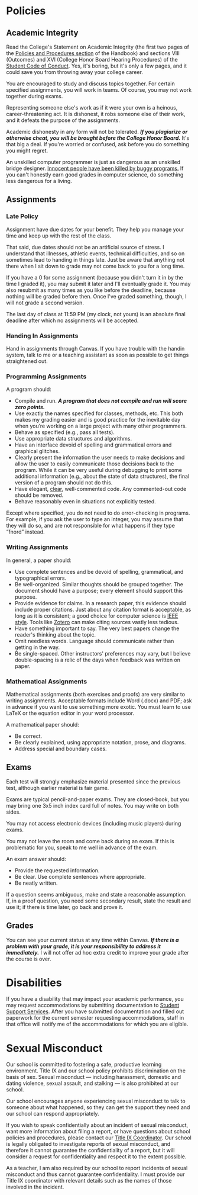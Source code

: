 # Policies

## Academic Integrity

Read the College's Statement on Academic Integrity (the first two pages of the [Policies and Procedures section](https://www.lclark.edu/live/files/6190-cas-catalogpolicies-and-procedurespdf) of the Handbook) and sections VIII (Outcomes) and XVI (College Honor Board Hearing Procedures) of the [Student Code of Conduct](http://college.lclark.edu/live/files/12481-code-of-conduct-2012pdf). Yes, it's boring, but it's only a few pages, and it could save you from throwing away your college career.

You are encouraged to study and discuss topics together. For certain specified assignments, you will work in teams. Of course, you may not work together during exams.

Representing someone else's work as if it were your own is a heinous, career-threatening act. It is dishonest, it robs someone else of their work, and it defeats the purpose of the assignments.

Academic dishonesty in any form will not be tolerated. **_If you plagiarize or otherwise cheat, you will be brought before the College Honor Board._** It's that big a deal. If you're worried or confused, ask before you do something you might regret.

An unskilled computer programmer is just as dangerous as an unskilled bridge designer. [Innocent people have been killed by buggy programs.](https://en.wikipedia.org/wiki/Therac-25) If you can't honestly earn good grades in computer science, do something less dangerous for a living.

## Assignments

### Late Policy
Assignment have due dates for your benefit. They help you manage your time and keep up with the rest of the class.

That said, due dates should not be an artificial source of stress. I understand that illnesses, athletic events, technical difficulties, and so on sometimes lead to handing in things late. Just be aware that anything not there when I sit down to grade may not come back to you for a long time.

If you have a 0 for some assignment (because you didn't turn it in by the time I graded it), you may submit it later and I'll eventually grade it. You may also resubmit as many times as you like before the deadline, because nothing will be graded before then. Once I've graded something, though, I will not grade a second version.

The last day of class at 11:59 PM (my clock, not yours) is an absolute final deadline after which no assignments will be accepted.

### Handing In Assignments

Hand in assignments through Canvas. If you have trouble with the handin system, talk to me or a teaching assistant as soon as possible to get things straightened out.

### Programming Assignments

A program should:
- Compile and run. **_A program that does not compile and run will score zero points._**
- Use exactly the names specified for classes, methods, etc. This both makes my grading easier and is good practice for the inevitable day when you’re working on a large project with many other programmers.
- Behave as specified (e.g., pass all tests).
- Use appropriate data structures and algorithms.
- Have an interface devoid of spelling and grammatical errors and graphical glitches.
- Clearly present the information the user needs to make decisions and allow the user to easily communicate those decisions back to the program. While it can be very useful during debugging to print some additional information (e.g., about the state of data structures), the final version of a program should not do this.
- Have elegant, [clear](https://introcs.cs.princeton.edu/java/11style/), well-commented code. Any commented-out code should be removed.
- Behave reasonably even in situations not explicitly tested.

Except where specified, you do not need to do error-checking in programs. For example, if you ask the user to type an integer, you may assume that they will do so, and are not responsible for what happens if they type “fnord” instead.

### Writing Assignments

In general, a paper should:
- Use complete sentences and be devoid of spelling, grammatical, and typographical errors.
- Be well-organized. Similar thoughts should be grouped together. The document should have a purpose; every element should support this purpose.
- Provide evidence for claims. In a research paper, this evidence should include proper citations. Just about any citation format is acceptable, as long as it is consistent; a good choice for computer science is [IEEE style](http://www.ijssst.info/info/IEEE-Citation-StyleGuide.pdf). Tools like [Zotero](https://www.zotero.org/) can make citing sources vastly less tedious.
- Have something important to say. The very best papers change the reader's thinking about the topic.
- Omit needless words. Language should communicate rather than getting in the way.
- Be single-spaced. Other instructors' preferences may vary, but I believe double-spacing is a relic of the days when feedback was written on paper.

### Mathematical Assignments

Mathematical assignments (both exercises and proofs) are very similar to writing assignments. Acceptable formats include Word (.docx) and PDF; ask in advance if you want to use something more exotic. You must learn to use LaTeX or the equation editor in your word processor.

A mathematical paper should:

- Be correct.
- Be clearly explained, using appropriate notation, prose, and diagrams.
- Address special and boundary cases.

## Exams
Each test will strongly emphasize material presented since the previous test, although earlier material is fair game.

Exams are typical pencil-and-paper exams. They are closed-book, but you may bring one 3x5 inch index card full of notes. You may write on both sides.

You may not access electronic devices (including music players) during exams.

You may not leave the room and come back during an exam. If this is problematic for you, speak to me well in advance of the exam.

An exam answer should:
- Provide the requested information.
- Be clear. Use complete sentences where appropriate.
- Be neatly written. 

If a question seems ambiguous, make and state a reasonable assumption. If, in a proof question, you need some secondary result, state the result and use it; if there is time later, go back and prove it.

## Grades
You can see your current status at any time within Canvas. **_If there is a problem with your grade, it is your responsibility to address it immediately._** I will not offer ad hoc extra credit to improve your grade after the course is over.

# Disabilities
If you have a disability that may impact your academic performance, you may request accommodations by submitting documentation to [Student Support Services](https://www.lclark.edu/offices/student_support_services/). After you have submitted documentation and filled out paperwork for the current semester requesting accommodations, staff in that office will notify me of the accommodations for which you are eligible.

# Sexual Misconduct

Our school is committed to fostering a safe, productive learning environment. Title IX and our school policy prohibits discrimination on the basis of sex. Sexual misconduct — including harassment, domestic and dating violence, sexual assault, and stalking — is also prohibited at our school.

Our school encourages anyone experiencing sexual misconduct to talk to someone about what happened, so they can get the support they need and our school can respond appropriately.

If you wish to speak confidentially about an incident of sexual misconduct, want more information about filing a report, or have questions about school policies and procedures, please contact our [Title IX Coordinator](https://www.lclark.edu/about/title_ix_compliance/).
Our school is legally obligated to investigate reports of sexual misconduct, and therefore it cannot guarantee the confidentiality of a report, but it will consider a request for confidentiality and respect it to the extent possible.

As a teacher, I am also required by our school to report incidents of sexual misconduct and thus cannot guarantee confidentiality. I must provide our Title IX coordinator with relevant details such as the names of those involved in the incident.
